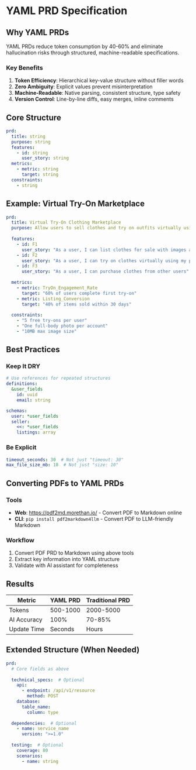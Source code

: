 # YAML PRD Specification

## Why YAML PRDs

YAML PRDs reduce token consumption by 40-60% and eliminate hallucination risks through structured, machine-readable specifications.

### Key Benefits
1. **Token Efficiency**: Hierarchical key-value structure without filler words
2. **Zero Ambiguity**: Explicit values prevent misinterpretation
3. **Machine-Readable**: Native parsing, consistent structure, type safety
4. **Version Control**: Line-by-line diffs, easy merges, inline comments

## Core Structure

```yaml
prd:
  title: string
  purpose: string
  features:
    - id: string
      user_story: string
  metrics:
    - metric: string
      target: string
  constraints:
    - string
```

## Example: Virtual Try-On Marketplace

```yaml
prd:
  title: Virtual Try-On Clothing Marketplace
  purpose: Allow users to sell clothes and try on outfits virtually using AI
  
  features:
    - id: F1
      user_story: "As a user, I can list clothes for sale with images and details"
    - id: F2  
      user_story: "As a user, I can try on clothes virtually using my photo"
    - id: F3
      user_story: "As a user, I can purchase clothes from other users"
  
  metrics:
    - metric: TryOn_Engagement_Rate
      target: "60% of users complete first try-on"
    - metric: Listing_Conversion
      target: "40% of items sold within 30 days"
  
  constraints:
    - "5 free try-ons per user"
    - "One full-body photo per account"
    - "10MB max image size"
```

## Best Practices

### Keep It DRY
```yaml
# Use references for repeated structures
definitions:
  &user_fields
    id: uuid
    email: string

schemas:
  user: *user_fields
  seller: 
    <<: *user_fields
    listings: array
```

### Be Explicit
```yaml
timeout_seconds: 30  # Not just "timeout: 30"
max_file_size_mb: 10  # Not just "size: 10"
```

## Converting PDFs to YAML PRDs

### Tools
- **Web**: https://pdf2md.morethan.io/ - Convert PDF to Markdown online
- **CLI**: `pip install pdf2markdown4llm` - Convert PDF to LLM-friendly Markdown

### Workflow
1. Convert PDF PRD to Markdown using above tools
2. Extract key information into YAML structure
3. Validate with AI assistant for completeness

## Results

| Metric | YAML PRD | Traditional PRD |
|--------|----------|-----------------|
| Tokens | 500-1000 | 2000-5000 |
| AI Accuracy | 100% | 70-85% |
| Update Time | Seconds | Hours |

## Extended Structure (When Needed)

```yaml
prd:
  # Core fields as above
  
  technical_specs:  # Optional
    api:
      - endpoint: /api/v1/resource
        method: POST
    database:
      table_name:
        column: type
  
  dependencies:  # Optional
    - name: service_name
      version: ">=1.0"
  
  testing:  # Optional
    coverage: 80
    scenarios:
      - name: string
```